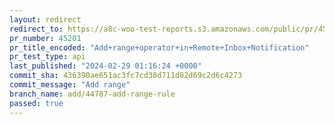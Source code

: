 ```yaml
---
layout: redirect
redirect_to: https://a8c-woo-test-reports.s3.amazonaws.com/public/pr/45201/api/index.html
pr_number: 45201
pr_title_encoded: "Add+range+operator+in+Remote+Inbox+Notification"
pr_test_type: api
last_published: "2024-02-29 01:16:24 +0000"
commit_sha: 436390ae651ac3fc7cd38d711d82d69c2d6c4273
commit_message: "Add range"
branch_name: add/44787-add-range-rule
passed: true
---
```

